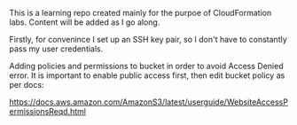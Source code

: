 This is a learning repo created mainly for the purpoe of CloudFormation labs.
Content will be added as I go along.


Firstly, for convenince I set up an SSH key pair, so I don't have to constantly pass my user credentials.


Adding policies and permissions to bucket in order to avoid Access Denied error. It is important to enable public access first, then edit bucket policy as per docs:

https://docs.aws.amazon.com/AmazonS3/latest/userguide/WebsiteAccessPermissionsReqd.html
